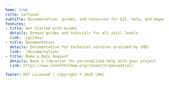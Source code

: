 ```yaml
---
home: true
title: Cartinal
subtitle: Documentation, guides, and resources for GIS, data, and mapmaking from the Leventhal Map & Education Center at the Boston Public Library
features:
- title: Get Started with Guides
  details: Browse guides and tutorials for all skill levels
  link: ./guides/
- title: Documentation
  details: Documentation for technical services provided by LMEC
  link: ./documentation/
- title: Make a Data Request
  details: Book a librarian for personalized help with your project
  link: https://www.leventhalmap.org/research/geospatial/

footer: MIT Licensed | Copyright © 2020 LMEC
---
```


